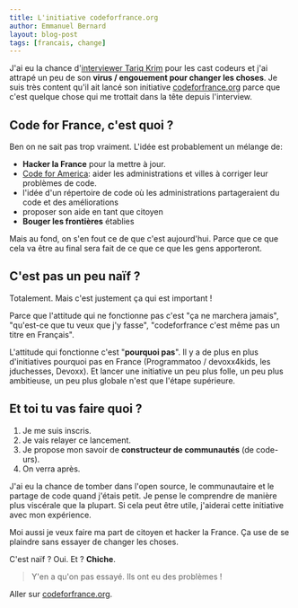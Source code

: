 ```yaml
---
title: L'initiative codeforfrance.org
author: Emmanuel Bernard
layout: blog-post
tags: [francais, change]
---
```

J'ai eu la chance d'[interviewer Tariq Krim](http://lescastcodeurs.com/2014/04/09/lcc-100-interview-de-tariq-krim-sur-le-rapport-developpeurs-remis-au-gouvernement/)
pour les cast codeurs et j'ai attrapé un peu de son **virus / engouement pour changer les choses**.
Je suis très content qu'il ait lancé son initiative [codeforfrance.org](http://www.codeforfrance.org)
parce que c'est quelque chose qui me trottait dans la tête depuis l'interview.

## Code for France, c'est quoi ?

Ben on ne sait pas trop vraiment.
L'idée est probablement un mélange de:

* **Hacker la France** pour la mettre à jour.
* [Code for America](http://codeforamerica.org): aider les administrations et villes à corriger leur problèmes de code.
* l'idée d'un répertoire de code où les administrations partageraient du code et des améliorations
* proposer son aide en tant que citoyen
* **Bouger les frontières** établies

Mais au fond, on s'en fout ce de que c'est aujourd'hui.
Parce que ce que cela va être au final sera fait de ce que ce que les gens apporteront.

## C'est pas un peu naïf ?

Totalement.
Mais c'est justement ça qui est important !

Parce que l'attitude qui ne fonctionne pas c'est "ça ne marchera jamais",
"qu'est-ce que tu veux que j'y fasse", "codeforfrance c'est même pas un titre en Français".

L'attitude qui fonctionne c'est "**pourquoi pas**".
Il y a de plus en plus d'initiatives pourquoi pas en France
(Programmatoo / devoxx4kids, les jduchesses, Devoxx).
Et lancer une initiative un peu plus folle, un peu plus ambitieuse, un peu plus globale n'est que l'étape supérieure.

## Et toi tu vas faire quoi ?

1. Je me suis inscris.
2. Je vais relayer ce lancement.
3. Je propose mon savoir de **constructeur de communautés** (de code-urs).
4. On verra après.

J'ai eu la chance de tomber dans l'open source, le communautaire et le partage de code quand j'étais petit.
Je pense le comprendre de manière plus viscérale que la plupart.
Si cela peut être utile, j'aiderai cette initiative avec mon expérience.

Moi aussi je veux faire ma part de citoyen et hacker la France.
Ça use de se plaindre sans essayer de changer les choses.

C'est naïf ? Oui. Et ? **Chiche**.

> Y'en a qu'on pas essayé. Ils ont eu des problèmes !

Aller sur [codeforfrance.org](http://codeforfrance.org).




